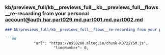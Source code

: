 ### kb/previews_full/kb__previews_full__kb__previews_full__flows__re-recording from your personal account@auth.har.part029.md.part001.md.part002.md

```md
### kb/previews_full/kb__previews_full__flows__re-recording from your personal account@auth.har.part029.md.part001.md (part 002)

```md
             "url": "https://n958200.alteg.io/chunk-KO722YSM.js",
                      "lineNumber": 0,
 
```

```

```
